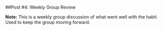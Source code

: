 ##Post #4: Weekly Group Review 

**Note:** This is a weekly group discussion of what went well with the habit. Used to keep the group moving forward.

